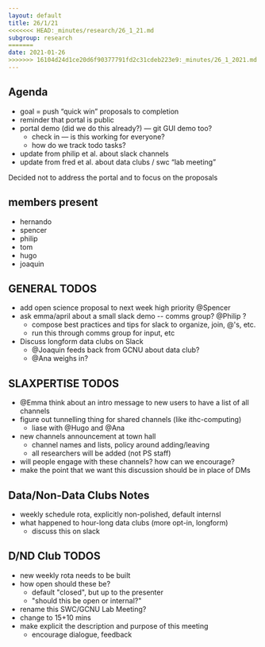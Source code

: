 ```yaml
---
layout: default
title: 26/1/21
<<<<<<< HEAD:_minutes/research/26_1_21.md
subgroup: research
=======
date: 2021-01-26
>>>>>>> 16104d24d1ce20d6f90377791fd2c31cdeb223e9:_minutes/26_1_2021.md
---
```


## Agenda 

- goal = push “quick win” proposals to completion
- reminder that portal is public
- portal demo (did we do this already?) — git GUI demo too?
	- check in — is this working for everyone?
	- how do we track todo tasks?
- update from philip et al. about slack channels
- update from fred et al. about data clubs / swc “lab meeting”

Decided not to address the portal and to focus on the proposals

## members present

- hernando
- spencer 
- philip
- tom
- hugo
- joaquin

## GENERAL TODOS

- add open science proposal to next week high priority @Spencer
- ask emma/april about a small slack demo -- comms group? @Philip ?
	- compose best practices and tips for slack to organize, join, @'s, etc.
	- run this through comms group for input, etc
- Discuss longform data clubs on Slack
	- @Joaquin feeds back from GCNU about data club?
	- @Ana weighs in?

## SLAXPERTISE TODOS

- @Emma think about an intro message to new users to have a list of all channels
- figure out tunnelling thing for shared channels (like ithc-computing)
	- liase with @Hugo and @Ana 
- new channels announcement at town hall
	- channel names and lists, policy around adding/leaving
	- all researchers will be added (not PS staff)
- will people engage with these channels? how can we encourage?
- make the point that we want this discussion should be in place of DMs 

## Data/Non-Data Clubs Notes
- weekly schedule rota, explicitly non-polished, default internsl
- what happened to hour-long data clubs (more opt-in, longform)
	- discuss this on slack

## D/ND Club TODOS
- new weekly rota needs to be built
- how open should these be?
	- default "closed", but up to the presenter
	- "should this be open or internal?"
- rename this SWC/GCNU Lab Meeting?
- change to 15+10 mins
- make explicit the description and purpose of this meeting
	- encourage dialogue, feedback

